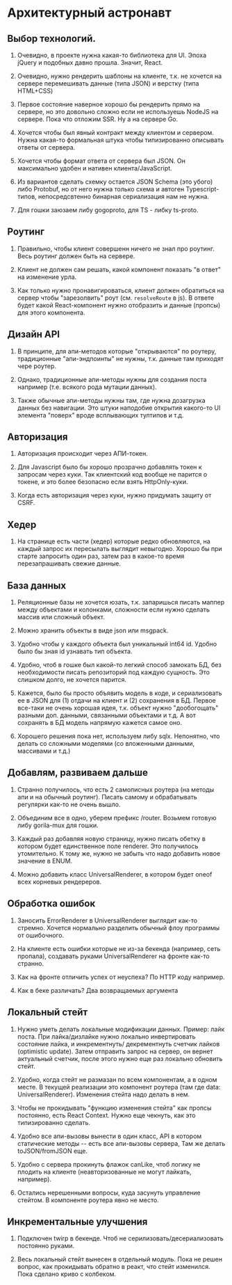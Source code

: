 # Архитектурный астронавт

## Выбор технологий.

1. Очевидно, в проекте нужна какая-то библиотека для UI. 
   Эпоха jQuery и подобных давно прошла. Значит, React.

2. Очевидно, нужно рендерить шаблоны на клиенте, т.к. не хочется на 
   сервере перемешивать данные (типа JSON) и верстку (типа HTML+CSS)
   
3. Первое состояние наверное хорошо бы рендерить прямо на сервере, но это 
   довольно сложно если не используешь NodeJS на сервере. Пока что отложим SSR.
   Ну а на сервере Go.
   
4. Хочется чтобы был явный контракт между клиентом и сервером. Нужна какая-то
   формальная штука чтобы типизированно описывать ответы от сервера. 
   
5. Хочется чтобы формат ответа от сервера был JSON. Он максимально удобен 
   и нативен клиента/JavaScript.
   
6. Из вариантов сделать схемку остается JSON Schema (это убого) либо
   Protobuf, но от него нужна только схема и автоген Typescript-типов, 
   непосредсвтенно бинарная сериализация нам не нужна.
   
7. Для гошки заюзаем либу gogoproto, для TS - либку ts-proto.

## Роутинг

1. Правильно, чтобы клиент совершенн ничего не знал про роутинг. Весь роутинг должен
   быть на сервере.
   
2. Клиент не должен сам решать, какой компонент показать "в ответ" на изменение урла.

3. Как только нужно пронавигироваться, клиент должен обратиться на сервер чтобы 
   "зарезолвить" роут (см. `resolveRoute` в js). В ответе будет какой React-компонент 
   нужно отобразить и данные (пропсы) для этого компонента.
   
## Дизайн API

1. В принципе, для апи-методов которые "открываются" по роутеру, традиционные
   "апи-эндпоинты" не нужны, т.к. данные там приходят чере роутер.

2. Однако, традиционные апи-методы нужны для создания поста например (т.е. всякого 
   рода мутации данных).

3. Также обычные апи-методы нужны там, где нужна дозагрузка данных без навигации. 
   Это штуки наподобие открытия какого-то UI элемента "поверх" вроде всплывающих тултипов и т.д.

## Авторизация

1. Авторизация происходит через АПИ-токен. 

2. Для Javascript было бы хорошо прозрачно добавлять токен к запросам
   через куки. Так клиентский код вообще не парится о токене, и это
   более безопасно если взять HttpOnly-куки.
   
3. Когда есть авторизация через куки, нужно придумать защиту от CSRF.

## Хедер

1. На странице есть части (хедер) которые редко обновляются, на каждый
   запрос их пересылать выглядит невыгодно. Хорошо бы при старте запросить
   один раз, затем раз в какое-то время перезапрашивать свежие данные.
   
## База данных

1. Реляционные базы не хочется юзать, т.к. запаришься писать маппер между
   объектами и колонками, сложности если нужно сделать массив или сложный объект.
   
2. Можно хранить объекты в виде json или msgpack. 

3. Удобно чтобы у каждого объекта был уникальный int64 id. Удобно было бы зная id 
   узнавать тип объекта.

4. Удобно, чтоб в гошке был какой-то легкий способ замокать БД,
   без необходимости писать репозиторий под каждую сущность. Это слишком долго,
   не хочется парится.

5. Кажется, было бы просто объявить модель в коде, и сериализовать ее 
   в JSON для (1) отдачи на клиент и (2) сохранения в БД. Первое все-таки
   не очень хорошая идея, т.к. объект нужно "дообогощать" разными доп. данными,
   связанными объектами и т.д. А вот сохранять в БД модель напрямую кажется
   самое оно.
   
6. Хорошего решения пока нет, используем либу sqlx. Непонятно, что делать со сложными моделями
   (со вложенными данными, массивами и т.д.)

## Добавлям, развиваем дальше

1. Странно получилось, что есть 2 самописных роутера (на методы апи и на обычный роутинг).
   Писать самому и обрабатывать регулярки как-то не очень вышло.
   
2. Объединим все в одно, уберем префикс /router. Возьмем готовую либу gorila-mux для гошки.

3. Каждый раз добавляя новую страницу, нужно писать обетку в котором будет единственное поле
   renderer. Это получилось утомительно. К тому же, нужно не забыть что надо добавить новое значение в ENUM.
   
4. Можно добавить класс UniversalRenderer, в котором будет oneof всех корневых рендереров.


## Обработка ошибок

1. Заносить ErrorRenderer в UniversalRenderer выглядит как-то стремно. Хочется нормально разделить
   обычный флоу программы от ошибочного.
   
2. На клиенте есть ошибки которые не из-за бекенда (например, сеть пропала), создавать руками
   UniversalRenderer на фронте как-то странно.
   
3. Как на фронте отличить успех от неуспеха? По HTTP коду например.

4. Как в беке различать? Два возвращаемых аргумента

## Локальный стейт

1. Нужно уметь делать локальные модификации данных. Пример: лайк поста.
   При лайка/дизлайке нужно локально инвертировать состояние лайка, и инкрементнуть/
   декрементнуть счетчик лайков (optimistic update). Затем отправить запрос на сервер, он 
   вернет актуальный счетчик, после этого нужно еще раз локально обновить стейт.
   
2. Удобно, когда стейт не размазан по всем компонентам, а в одном месте. В текущей реализации
   это компонент роутера (там где data: UniversalRenderer). Изменения стейта надо делать в нем.
   
3. Чтобы не прокидывать "функцию изменения стейта" как пропсы постоянно, есть React Context. Нужно еще 
   чекнуть, как это типизированно сделать.
   
4. Удобно все апи-вызовы вынести в один класс, API в котором статические методы -- есть все апи-вызовы сервера,
   Там же делать toJSON/fromJSON еще.
   
5. Удобно с сервера прокинуть флажок canLike, чтоб логику не плодить на клиенте (неавторизованные не 
   могут лайкать, например).
   
6. Остались нерешенными вопросы, куда засунуть управление стейтом. В компоненте роутера явно не место.

## Инкрементальные улучшения

1. Подключен twirp в бекенде. Чтоб не серилизовать/десериализовать постоянно руками.

2. Весь локальный стейт вынесен в отдельный модуль. Пока не решен вопрос, как прокидывать
   обратно в реакт, что стейт изменился. Пока сделано криво с колбеком.
